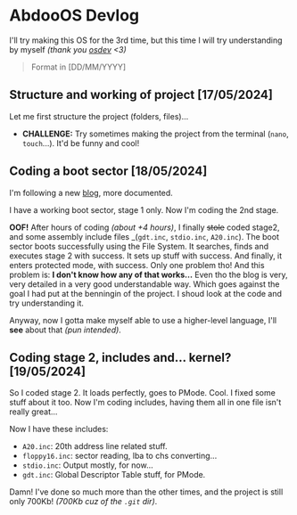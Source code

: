 # AbdooOS Devlog

I'll try making this OS for the 3rd time, but this time 
I will try understanding by myself _(thank you [osdev](https://wiki.osdev.org/) <3)_

> Format in [DD/MM/YYYY]

## Structure and working of project [17/05/2024]

Let me first structure the project (folders, files)...

-   **CHALLENGE:** Try sometimes making the project from the terminal (`nano`, `touch`...).
    It'd be funny and cool!

## Coding a boot sector [18/05/2024]

I'm following a new [blog](http://www.brokenthorn.com/Resources/OSDevIndex.html), 
more documented.

I have a working boot sector, stage 1 only. Now I'm coding the 2nd stage.

**OOF!** After hours of coding _(about +4 hours)_, I finally ~~stole~~ coded stage2, 
and some assembly include files _(`gdt.inc`, `stdio.inc`, `A20.inc`).
The boot sector boots successfully using the File System. It searches, 
finds and executes stage 2 with success. It sets up stuff with success.
And finally, it enters protected mode, with success. Only one problem tho!
And this problem is: **I don't know how any of that works...** Even tho the blog 
is very, very detailed in a very good understandable way. Which goes against
the goal I had put at the benningin of the project. I shoud look at the code
and try understanding it.

Anyway, now I gotta make myself able to use a higher-level language, 
I'll **see** about that _(pun intended)_.

## Coding stage 2, includes and... kernel? [19/05/2024]

So I coded stage 2. It loads perfectly, goes to PMode. Cool.
I fixed some stuff about it too. Now I'm coding includes,
having them all in one file isn't really great...

Now I have these includes:
-   `A20.inc`: 20th address line related stuff.
-   `floppy16.inc`: sector reading, lba to chs converting...
-   `stdio.inc`: Output mostly, for now...
-   `gdt.inc`: Global Descriptor Table stuff, for PMode.

Damn! I've done so much more than the other times, and the project is still
only 700Kb! _(700Kb cuz of the `.git` dir)_.